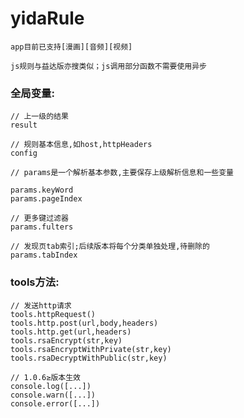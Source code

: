 # yidaRule
```app目前已支持[漫画][音频][视频]```

```js规则与益达版亦搜类似；js调用部分函数不需要使用异步```


### 全局变量:

```
// 上一级的结果
result

// 规则基本信息,如host,httpHeaders
config

// params是一个解析基本参数,主要保存上级解析信息和一些变量

params.keyWord
params.pageIndex

// 更多键过滤器
params.fulters

// 发现页tab索引;后续版本将每个分类单独处理,待删除的
params.tabIndex

```





### tools方法:
```
// 发送http请求
tools.httpRequest()
tools.http.post(url,body,headers)
tools.http.get(url,headers)
tools.rsaEncrypt(str,key)
tools.rsaEncryptWithPrivate(str,key)
tools.rsaDecryptWithPublic(str,key)

// 1.0.6≥版本生效
console.log([...])
console.warn([...])
console.error([...])

```
